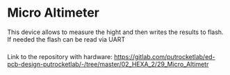 # Micro Altimeter

This device allows to measure the hight and then writes the results to flash. If needed the flash can be read via UART
###
Link to the repository with hardware:
https://gitlab.com/putrocketlab/ed-pcb-design-putrocketlab/-/tree/master/02_HEXA_2/29_Micro_Altimetr
